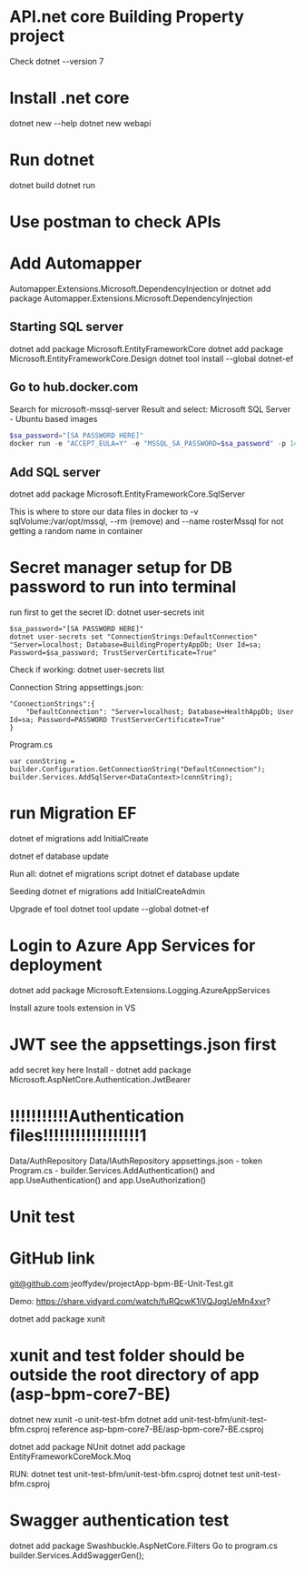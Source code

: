 # API.net core Building Property project

Check dotnet --version 7

# Install .net core

dotnet new --help
dotnet new webapi


# Run dotnet 

dotnet build
dotnet run

# Use postman to check APIs

# Add Automapper

Automapper.Extensions.Microsoft.DependencyInjection
or dotnet add package Automapper.Extensions.Microsoft.DependencyInjection

## Starting SQL server

dotnet add package Microsoft.EntityFrameworkCore
dotnet add package Microsoft.EntityFrameworkCore.Design
dotnet tool install --global dotnet-ef

## Go to hub.docker.com 
Search for microsoft-mssql-server
Result and select: Microsoft SQL Server - Ubuntu based images

``` Powershell run the $sa_password as well
$sa_password="[SA PASSWORD HERE]"
docker run -e "ACCEPT_EULA=Y" -e "MSSQL_SA_PASSWORD=$sa_password" -p 1433:1433 -v sqlvolumes:/var/opt/mssql -d --rm --name mssql mcr.microsoft.com/mssql/server:2022-latest
```

## Add SQL server
dotnet add package Microsoft.EntityFrameworkCore.SqlServer

This is where to store our data files in docker to -v sqlVolume:/var/opt/mssql, --rm (remove) and 
--name rosterMssql for not getting a random name in container

# Secret manager setup for DB password to run into terminal
run first to get the secret ID:
dotnet user-secrets init 

``` run this
$sa_password="[SA PASSWORD HERE]"
dotnet user-secrets set "ConnectionStrings:DefaultConnection" "Server=localhost; Database=BuildingPropertyAppDb; User Id=sa; Password=$sa_password; TrustServerCertificate=True"
```
Check if working:
dotnet user-secrets list


Connection String appsettings.json:
``` 
"ConnectionStrings":{
    "DefaultConnection": "Server=localhost; Database=HealthAppDb; User Id=sa; Password=PASSWORD TrustServerCertificate=True"
}
``` 

Program.cs
``` 
var connString = builder.Configuration.GetConnectionString("DefaultConnection");
builder.Services.AddSqlServer<DataContext>(connString);
``` 

# run Migration EF
dotnet ef migrations add InitialCreate

dotnet ef database update

Run all:
dotnet ef migrations script
dotnet ef database update

Seeding
dotnet ef migrations add InitialCreateAdmin

Upgrade ef tool
dotnet tool update --global dotnet-ef

# Login to Azure App Services for deployment

dotnet add package Microsoft.Extensions.Logging.AzureAppServices

Install azure tools extension in VS

# JWT see the appsettings.json first
add secret key here 
Install - dotnet add package Microsoft.AspNetCore.Authentication.JwtBearer

# !!!!!!!!!!!Authentication files!!!!!!!!!!!!!!!!!!1
Data/AuthRepository
Data/IAuthRepository
appsettings.json - token
Program.cs - builder.Services.AddAuthentication() and app.UseAuthentication() and app.UseAuthorization()


# Unit test
# GitHub link 
git@github.com:jeoffydev/projectApp-bpm-BE-Unit-Test.git

Demo: https://share.vidyard.com/watch/fuRQcwK1iVQJqgUeMn4xvr?

dotnet add package xunit
# xunit  and test folder should be outside the root directory of app (asp-bpm-core7-BE)
dotnet new xunit -o unit-test-bfm
dotnet add unit-test-bfm/unit-test-bfm.csproj reference asp-bpm-core7-BE/asp-bpm-core7-BE.csproj

dotnet add package NUnit
dotnet add package EntityFrameworkCoreMock.Moq

RUN:
dotnet test unit-test-bfm/unit-test-bfm.csproj
dotnet test unit-test-bfm.csproj

# Swagger authentication test
dotnet add package Swashbuckle.AspNetCore.Filters
Go to program.cs builder.Services.AddSwaggerGen();